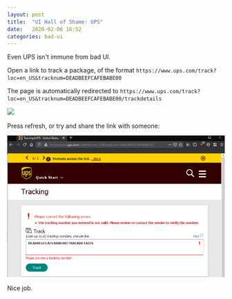 ```yaml
---
layout: post
title:  "UI Hall of Shame: UPS"
date:   2020-02-06 16:52
categories: bad-ui
---
```


Even UPS isn't immune from bad UI.

Open a link to track a package, of the format `https://www.ups.com/track?loc=en_US&tracknum=DEADBEEFCAFEBABE00`

The page is automatically redirected to `https://www.ups.com/track?loc=en_US&tracknum=DEADBEEFCAFEBABE00/trackdetails`

<img src="/assets/posts/2020-06-02-ui-hall-of-shame-ups/redirected1.png">

Press refresh, or try and share the link with someone:

<img src="/assets/posts/2020-06-02-ui-hall-of-shame-ups/404.png">

Nice job.